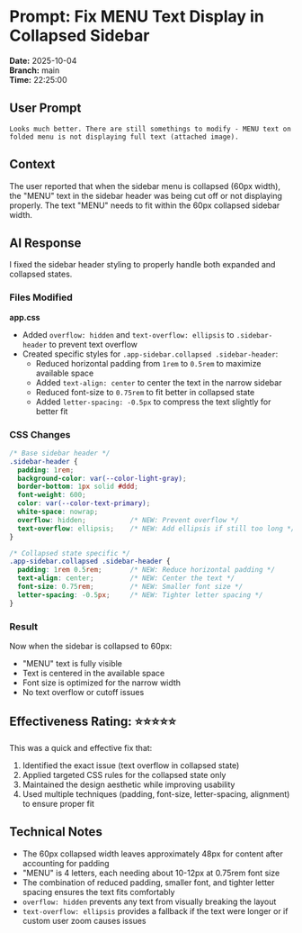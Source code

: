 # Prompt: Fix MENU Text Display in Collapsed Sidebar

**Date:** 2025-10-04  
**Branch:** main  
**Time:** 22:25:00

## User Prompt

```
Looks much better. There are still somethings to modify - MENU text on folded menu is not displaying full text (attached image).
```

## Context

The user reported that when the sidebar menu is collapsed (60px width), the "MENU" text in the sidebar header was being cut off or not displaying properly. The text "MENU" needs to fit within the 60px collapsed sidebar width.

## AI Response

I fixed the sidebar header styling to properly handle both expanded and collapsed states.

### Files Modified

**app.css**
- Added `overflow: hidden` and `text-overflow: ellipsis` to `.sidebar-header` to prevent text overflow
- Created specific styles for `.app-sidebar.collapsed .sidebar-header`:
  - Reduced horizontal padding from `1rem` to `0.5rem` to maximize available space
  - Added `text-align: center` to center the text in the narrow sidebar
  - Reduced font-size to `0.75rem` to fit better in collapsed state
  - Added `letter-spacing: -0.5px` to compress the text slightly for better fit

### CSS Changes

```css
/* Base sidebar header */
.sidebar-header {
  padding: 1rem;
  background-color: var(--color-light-gray);
  border-bottom: 1px solid #ddd;
  font-weight: 600;
  color: var(--color-text-primary);
  white-space: nowrap;
  overflow: hidden;           /* NEW: Prevent overflow */
  text-overflow: ellipsis;    /* NEW: Add ellipsis if still too long */
}

/* Collapsed state specific */
.app-sidebar.collapsed .sidebar-header {
  padding: 1rem 0.5rem;       /* NEW: Reduce horizontal padding */
  text-align: center;         /* NEW: Center the text */
  font-size: 0.75rem;         /* NEW: Smaller font size */
  letter-spacing: -0.5px;     /* NEW: Tighter letter spacing */
}
```

### Result

Now when the sidebar is collapsed to 60px:
- "MENU" text is fully visible
- Text is centered in the available space
- Font size is optimized for the narrow width
- No text overflow or cutoff issues

## Effectiveness Rating: ⭐⭐⭐⭐⭐

This was a quick and effective fix that:
1. Identified the exact issue (text overflow in collapsed state)
2. Applied targeted CSS rules for the collapsed state only
3. Maintained the design aesthetic while improving usability
4. Used multiple techniques (padding, font-size, letter-spacing, alignment) to ensure proper fit

## Technical Notes

- The 60px collapsed width leaves approximately 48px for content after accounting for padding
- "MENU" is 4 letters, each needing about 10-12px at 0.75rem font size
- The combination of reduced padding, smaller font, and tighter letter spacing ensures the text fits comfortably
- `overflow: hidden` prevents any text from visually breaking the layout
- `text-overflow: ellipsis` provides a fallback if the text were longer or if custom user zoom causes issues
